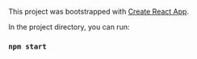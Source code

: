 This project was bootstrapped with [Create React App](https://github.com/facebook/create-react-app).



In the project directory, you can run:

### `npm start`